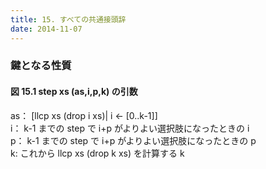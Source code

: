 ```yaml
---
title: 15. すべての共通接頭辞
date: 2014-11-07
---
```


### 鍵となる性質

#### 図 15.1 step xs (as,i,p,k) の引数

as： [llcp xs (drop i xs)| i <- [0..k-1]]  
i： k-1 までの step で i+p がよりよい選択肢になったときの i  
p： k-1 までの step で i+p がよりよい選択肢になったときの p  
k: これから llcp xs (drop k xs) を計算する k  

